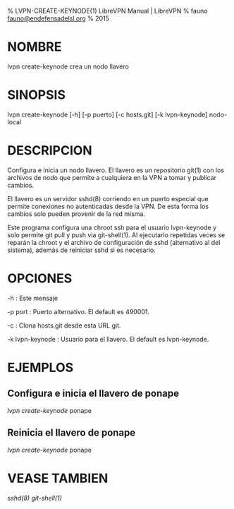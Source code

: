 % LVPN-CREATE-KEYNODE(1) LibreVPN Manual | LibreVPN
% fauno <fauno@endefensadelsl.org>
% 2015

# NOMBRE

lvpn create-keynode crea un nodo llavero


# SINOPSIS

lvpn create-keynode [-h] [-p puerto] [-c hosts.git] [-k lvpn-keynode] nodo-local


# DESCRIPCION

Configura e inicia un nodo llavero.  El llavero es un repositorio git(1)
con los archivos de nodo que permite a cualquiera en la VPN a tomar y
publicar cambios.

El llavero es un servidor sshd(8) corriendo en un puerto especial que
permite conexiones no autenticadas desde la VPN.  De esta forma los
cambios solo pueden provenir de la red misma.

Este programa configura una chroot ssh para el usuario lvpn-keynode y
solo permite git pull y push via git-shell(1).  Al ejecutarlo repetidas
veces se reparán la chroot y el archivo de configuración de sshd
(alternativo al del sistema), además de reiniciar sshd si es necesario.


# OPCIONES

-h
:    Este mensaje

-p port
:    Puerto alternativo.  El default es 490001.

-c
:    Clona hosts.git desde esta URL git.

-k lvpn-keynode
:    Usuario para el llavero. El default es lvpn-keynode.


# EJEMPLOS

## Configura e inicia el llavero de ponape

_lvpn create-keynode_ ponape

## Reinicia el llavero de ponape

_lvpn create-keynode_ ponape


# VEASE TAMBIEN

_sshd(8)_ _git-shell(1)_
